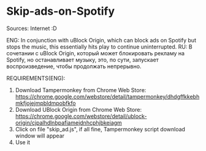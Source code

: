 # Skip-ads-on-Spotify
Sources: Internet :D

ENG: In conjunction with uBlock Origin, which can block ads on Spotify but stops the music, this essentially hits play to continue uninterrupted.
RU: В сочетании с uBlock Origin, который может блокировать рекламу на Spotify, но останавливает музыку, это, по сути, запускает воспроизведение, чтобы продолжать непрерывно.

REQUIREMENTS(ENG):
1) Download Tampermonkey from Chrome Web Store: 
https://chrome.google.com/webstore/detail/tampermonkey/dhdgffkkebhmkfjojejmpbldmpobfkfo
2) Download UBlock Origin from Chrome Web Store: 
https://chrome.google.com/webstore/detail/ublock-origin/cjpalhdlnbpafiamejdnhcphjbkeiagm
3) Click on file "skip_ad.js", if all fine, Tampermonkey script download window will appear
4) Use it
